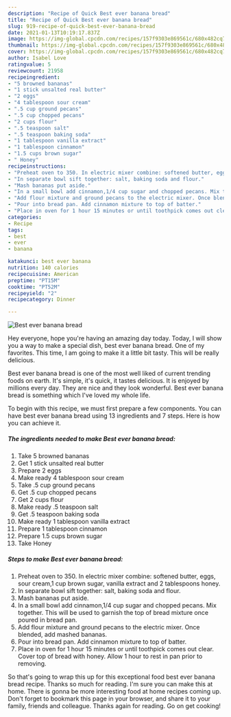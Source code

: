 ```yaml
---
description: "Recipe of Quick Best ever banana bread"
title: "Recipe of Quick Best ever banana bread"
slug: 919-recipe-of-quick-best-ever-banana-bread
date: 2021-01-13T10:19:17.837Z
image: https://img-global.cpcdn.com/recipes/157f9303e869561c/680x482cq70/best-ever-banana-bread-recipe-main-photo.jpg
thumbnail: https://img-global.cpcdn.com/recipes/157f9303e869561c/680x482cq70/best-ever-banana-bread-recipe-main-photo.jpg
cover: https://img-global.cpcdn.com/recipes/157f9303e869561c/680x482cq70/best-ever-banana-bread-recipe-main-photo.jpg
author: Isabel Love
ratingvalue: 5
reviewcount: 21958
recipeingredient:
- "5 browned bananas"
- "1 stick unsalted real butter"
- "2 eggs"
- "4 tablespoon sour cream"
- ".5 cup ground pecans"
- ".5 cup chopped pecans"
- "2 cups flour"
- ".5 teaspoon salt"
- ".5 teaspoon baking soda"
- "1 tablespoon vanilla extract"
- "1 tablespoon cinnamon"
- "1.5 cups brown sugar"
- " Honey"
recipeinstructions:
- "Preheat oven to 350. In electric mixer combine: softened butter, eggs, sour cream,1 cup brown sugar, vanilla extract and 2 tablespoons honey."
- "In separate bowl sift together: salt, baking soda and flour."
- "Mash bananas put aside."
- "In a small bowl add cinnamon,1/4 cup sugar and chopped pecans. Mix together. This will be used to garnish the top of bread mixture once poured in bread pan."
- "Add flour mixture and ground pecans to the electric mixer. Once blended, add mashed bananas."
- "Pour into bread pan. Add cinnamon mixture to top of batter."
- "Place in oven for 1 hour 15 minutes or until toothpick comes out clear. Cover top of bread with honey. Allow 1 hour to rest in pan prior to removing."
categories:
- Recipe
tags:
- best
- ever
- banana

katakunci: best ever banana 
nutrition: 140 calories
recipecuisine: American
preptime: "PT15M"
cooktime: "PT52M"
recipeyield: "2"
recipecategory: Dinner

---
```



![Best ever banana bread](https://img-global.cpcdn.com/recipes/157f9303e869561c/680x482cq70/best-ever-banana-bread-recipe-main-photo.jpg)

Hey everyone, hope you're having an amazing day today. Today, I will show you a way to make a special dish, best ever banana bread. One of my favorites. This time, I am going to make it a little bit tasty. This will be really delicious.



Best ever banana bread is one of the most well liked of current trending foods on earth. It's simple, it's quick, it tastes delicious. It is enjoyed by millions every day. They are nice and they look wonderful. Best ever banana bread is something which I've loved my whole life.


To begin with this recipe, we must first prepare a few components. You can have best ever banana bread using 13 ingredients and 7 steps. Here is how you can achieve it.

<!--inarticleads1-->

##### The ingredients needed to make Best ever banana bread:

1. Take 5 browned bananas
1. Get 1 stick unsalted real butter
1. Prepare 2 eggs
1. Make ready 4 tablespoon sour cream
1. Take .5 cup ground pecans
1. Get .5 cup chopped pecans
1. Get 2 cups flour
1. Make ready .5 teaspoon salt
1. Get .5 teaspoon baking soda
1. Make ready 1 tablespoon vanilla extract
1. Prepare 1 tablespoon cinnamon
1. Prepare 1.5 cups brown sugar
1. Take  Honey




<!--inarticleads2-->

##### Steps to make Best ever banana bread:

1. Preheat oven to 350. In electric mixer combine: softened butter, eggs, sour cream,1 cup brown sugar, vanilla extract and 2 tablespoons honey.
1. In separate bowl sift together: salt, baking soda and flour.
1. Mash bananas put aside.
1. In a small bowl add cinnamon,1/4 cup sugar and chopped pecans. Mix together. This will be used to garnish the top of bread mixture once poured in bread pan.
1. Add flour mixture and ground pecans to the electric mixer. Once blended, add mashed bananas.
1. Pour into bread pan. Add cinnamon mixture to top of batter.
1. Place in oven for 1 hour 15 minutes or until toothpick comes out clear. Cover top of bread with honey. Allow 1 hour to rest in pan prior to removing.




So that's going to wrap this up for this exceptional food best ever banana bread recipe. Thanks so much for reading. I'm sure you can make this at home. There is gonna be more interesting food at home recipes coming up. Don't forget to bookmark this page in your browser, and share it to your family, friends and colleague. Thanks again for reading. Go on get cooking!
